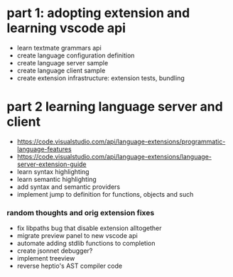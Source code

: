 # part 1: adopting extension and learning vscode api

- learn textmate grammars api
- create language configuration definition
- create language server sample
- create language client sample
- create extension infrastructure: extension tests, bundling

# part 2 learning language server and client

- https://code.visualstudio.com/api/language-extensions/programmatic-language-features
- https://code.visualstudio.com/api/language-extensions/language-server-extension-guide
- learn syntax highlighting
- learn semantic highlighting
- add syntax and semantic providers
- implement jump to definition for functions, objects and such

### random thoughts and orig extension fixes

- fix libpaths bug that disable extension alltogether
- migrate preview panel to new vscode api
- automate adding stdlib functions to completion
- create jsonnet debugger?
- implement treeview
- reverse heptio's AST compiler code
